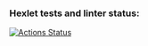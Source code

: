 ### Hexlet tests and linter status:
[![Actions Status](https://github.com/AlekseyIvanyukov/frontend-project-11/actions/workflows/hexlet-check.yml/badge.svg)](https://github.com/AlekseyIvanyukov/frontend-project-11/actions)